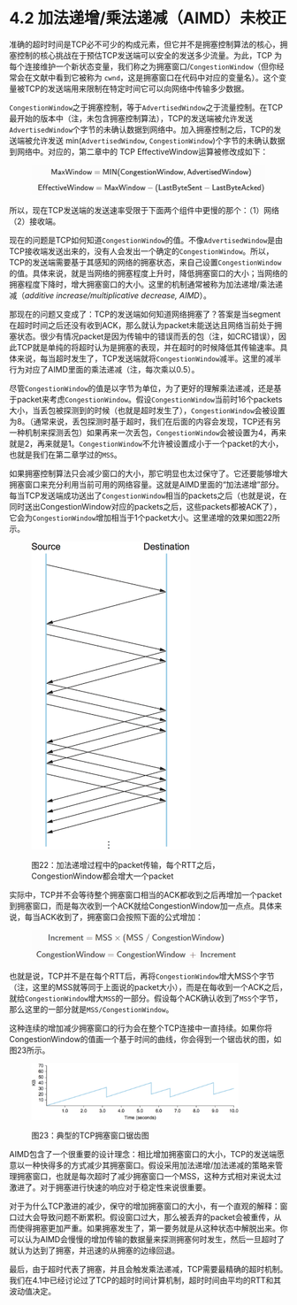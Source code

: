 # 4.2 加法递增/乘法递减（AIMD）未校正

准确的超时时间是TCP必不可少的构成元素，但它并不是拥塞控制算法的核心，拥塞控制的核心挑战在于预估TCP发送端可以安全的发送多少流量。为此，TCP 为每个连接维护一个新状态变量，我们称之为拥塞窗口/`CongestionWindow`（但你经常会在文献中看到它被称为 `cwnd`，这是拥塞窗口在代码中对应的变量名）。这个变量被TCP的发送端用来限制在特定时间它可以向网络中传输多少数据。

`CongestionWindow`之于拥塞控制，等于`AdvertisedWindow`之于流量控制。在TCP最开始的版本中（注，未包含拥塞控制算法），TCP的发送端被允许发送`AdvertisedWindow`个字节的未确认数据到网络中。加入拥塞控制之后，TCP的发送端被允许发送 min(`AdvertisedWindow`, `CongestionWindow`)个字节的未确认数据到网络中。对应的，第二章中的 TCP EffectiveWindow运算被修改成如下：

<figure><img src="../.gitbook/assets/image (3) (1).png" alt=""><figcaption></figcaption></figure>

所以，现在TCP发送端的发送速率受限于下面两个组件中更慢的那个：（1）网络（2）接收端。

现在的问题是TCP如何知道`CongestionWindow`的值。不像`AdvertisedWindow`是由TCP接收端发送出来的，没有人会发出一个确定的`CongestionWindow`。所以，TCP的发送端需要基于其感知的网络的拥塞状态，来自己设置`CongestionWindow`的值。具体来说，就是当网络的拥塞程度上升时，降低拥塞窗口的大小；当网络的拥塞程度下降时，增大拥塞窗口的大小。这里的机制通常被称为加法递增/乘法递减（_additive increase/multiplicative decrease, AIMD_）。

那现在的问题又变成了：TCP的发送端如何知道网络拥塞了？答案是当segment在超时时间之后还没有收到ACK，那么就认为packet未能送达且网络当前处于拥塞状态。很少有情况packet是因为传输中的错误而丢的包（注，如CRC错误），因此TCP就是单纯的将超时认为是拥塞的表现，并在超时的时候降低其传输速率。具体来说，每当超时发生了，TCP发送端就将`CongestionWindow`减半。这里的减半行为对应了AIMD里面的乘法递减（注，每次乘以0.5）。

尽管`CongestionWindow`的值是以字节为单位，为了更好的理解乘法递减，还是基于packet来考虑`CongestionWindow`。假设`CongestionWindow`当前时16个packets大小，当丢包被探测到的时候（也就是超时发生了），`CongestionWindow`会被设置为8。（通常来说，丢包探测时基于超时，我们在后面的内容会发现，TCP还有另一种机制来探测丢包）如果再来一次丢包，`CongestionWindow`会被设置为4，再来就是2，再来就是1。`CongestionWindow`不允许被设置成小于一个packet的大小，也就是我们在第二章学过的`MSS`。

如果拥塞控制算法只会减少窗口的大小，那它明显也太过保守了。它还要能够增大拥塞窗口来充分利用当前可用的网络容量。这就是AIMD里面的“加法递增”部分。每当TCP发送端成功送出了`CongestionWindow`相当的packets之后（也就是说，在同时送出CongestionWindow对应的packets之后，这些packets都被ACK了），它会为`CongestionWindow`增加相当于1个packet大小。这里递增的效果如图22所示。

<figure><img src="../.gitbook/assets/image (4) (1).png" alt="" width="288"><figcaption><p>图22：加法递增过程中的packet传输，每个RTT之后，CongestionWindow都会增大一个packet</p></figcaption></figure>

实际中，TCP并不会等待整个拥塞窗口相当的ACK都收到之后再增加一个packet到拥塞窗口，而是每次收到一个ACK就给CongestionWindow加一点点。具体来说，每当ACK收到了，拥塞窗口会按照下面的公式增加：

<figure><img src="../.gitbook/assets/image (5) (1).png" alt="" width="375"><figcaption></figcaption></figure>

也就是说，TCP并不是在每个RTT后，再将`CongestionWindow`增大MSS个字节（注，这里的MSS就等同于上面说的packet大小），而是在每收到一个ACK之后，就给`CongestionWindow`增大`MSS`的一部分。假设每个ACK确认收到了`MSS`个字节，那么这里的一部分就是`MSS/CongestionWindow`。

这种连续的增加减少拥塞窗口的行为会在整个TCP连接中一直持续。如果你将CongestionWindow的值画一个基于时间的曲线，你会得到一个锯齿状的图，如图23所示。

<figure><img src="../.gitbook/assets/image (6) (1).png" alt="" width="375"><figcaption><p>图23：典型的TCP拥塞窗口锯齿图</p></figcaption></figure>

AIMD包含了一个很重要的设计理念：相比增加拥塞窗口的大小，TCP的发送端愿意以一种快得多的方式减少其拥塞窗口。假设采用加法递增/加法递减的策略来管理拥塞窗口，也就是每次超时了减少拥塞窗口一个MSS，这种方式相对来说太过激进了。对于拥塞进行快速的响应对于稳定性来说很重要。

对于为什么TCP激进的减少，保守的增加拥塞窗口的大小，有一个直观的解释：窗口过大会导致问题不断累积。假设窗口过大，那么被丢弃的packet会被重传，从而使得拥塞更加严重。如果拥塞发生了，第一要务就是从这种状态中解脱出来。你可以认为AIMD会慢慢的增加传输的数据量来探测拥塞何时发生，然后一旦超时了就认为达到了拥塞，并迅速的从拥塞的边缘回退。

最后，由于超时代表了拥塞，并且会触发乘法递减，TCP需要最精确的超时机制。我们在4.1中已经讨论过了TCP的超时时间计算机制，超时时间由平均的RTT和其波动值决定。
